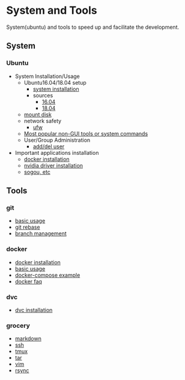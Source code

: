 # System and Tools
System(ubuntu) and tools to speed up and facilitate the development.

## System

### Ubuntu
- System Installation/Usage
    - Ubuntu16.04/18.04 setup
        - [system installation](./docs/system/ubuntu/system_install.md)
        - sources
            - [16.04](./docs/system/ubuntu/sources.list1604)
            - [18.04](./docs/system/ubuntu/sources.list1804)
    - [mount disk](./docs/system/ubuntu/mount.md)
    - network safety
        - [ufw](./docs/system/ubuntu/ufw.md)
    - [Most popular non-GUI tools or system commands](./docs/system/ubuntu/non-gui-cmds.md) 
    - User/Group Administration
        - [add/del user](./docs/system/ubuntu/priviledge.md)
- Important applications installation
    - [docker installation](./bash/docker_install.sh)
    - [nvidia driver installation](./docs/system/ubuntu/nvidia_driver_install.md)
    - [sogou, etc](./docs/system/ubuntu/software_install.md)
## Tools

### git
- [basic usage](./docs/git/basics.md)
- [git rebase](./docs/git/rebase.md)
- [branch management](./docs/git/branch.md)

### docker
- [docker installation](./docs/docker/install.md)
- [basic usage](./docs/docker/basics.md)
- [docker-compose example](./docs/docker/docker-compose.md)
- [docker faq](./docs/docker/faq.md)

### dvc
- [dvc installation](./docs/dvc/install.md)

### grocery
- [markdown](./docs/grocery/markdown.md)
- [ssh](./docs/grocery/ssh.md)
- [tmux](./docs/grocery/tmux.md)
- [tar](./docs/grocery/tar.md)
- [vim](./docs/grocery/vim.md)
- [rsync](./docs/grocery/rsync.md)


